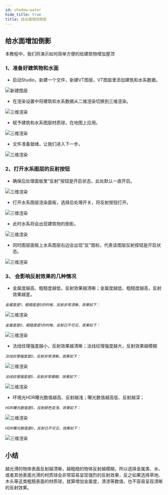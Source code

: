 ```yaml
---
id: shadow-water
hide_title: true
title: 给水面增加倒影
---
```


## 给水面增加倒影

本教程中，我们将演示如何简单方便的给建筑物增加屋顶

### 1、准备好建筑物和水面

* 启动Studio，新建一个文件，新建VT图层，VT图层里添加建筑和水系数据。

![新建图层](../assets/shadow-water-1.png)

* 在渲染设置中将建筑和水系数据从二维渲染切换到三维渲染。

![三维渲染](../assets/shadow-water-2.png)

* 赋予建筑和水系图层材质球，在地图上应用。

![三维渲染](../assets/shadow-water-3.png)

* 文件准备就绪，让我们进入下一步。

![三维渲染](../assets/shadow-water-4.png)

### 2、打开水系图层的反射按钮

* 确保后处理面板里“反射”按钮是开启状态，此处默认一直开启。

![三维渲染](../assets/shadow-water-5.png)

* 打开水系图层渲染面板，选择后处理开关，将反射按钮打开。

![三维渲染](../assets/shadow-water-6.png)

* 此时水系将会出现建筑物的倒影。

![三维渲染](../assets/shadow-water-7.png)

* 同时图层面板上水系图层右边会出现“反”图标，代表该图层反射按钮是开启状态。

![三维渲染](../assets/shadow-water-8.png)

### 3、 会影响反射效果的几种情况

* 金属度越高、粗糙度越低，反射效果越清晰；金属度越低、粗糙度越高，反射效果越差。

*<small>金属度是1，粗糙度是0的时候，反射非常清晰，效果如下：</small>*

![三维渲染](../assets/shadow-water-9.png)

*<small>金属度是0，粗糙度是1的时候，反射已不可见，效果如下：</small>*

![三维渲染](../assets/shadow-water-10.png)

* 法线纹理强度越小，反射效果越清晰；法线纹理强度越大，反射效果越模糊

*<small>法线纹理强度是0，反射非常清晰，效果如下：</small>*

![三维渲染](../assets/shadow-water-11.png)

*<small>法线纹理强度是5，反射非常模糊，效果如下：</small>*

![三维渲染](../assets/shadow-water-12.png)

* 环境光HDR曝光数值越高、反射越浅；曝光数值越高低、反射越深；

*<small>HDR曝光数值是5，反射颜色变浅，效果如下：</small>*

![三维渲染](../assets/shadow-water-12.png)

*<small>HDR曝光数值是0，反射已不可见，效果如下：</small>*

![三维渲染](../assets/shadow-water-13.png)

## 小结

越光滑的物体表面反射越清晰，越粗糙的物体反射越模糊，所以选择金属类、水、或者其他表面光滑的材质球会非常容易呈现强烈的反射效果，反之如果选择草地、木头等这类粗糙表面的材质球，就算增加金属度，清漆等数值，也不容易呈现清晰的反射效果。

